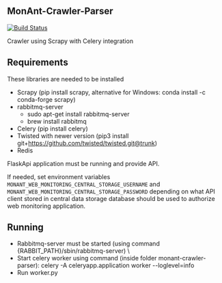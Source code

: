 ## MonAnt-Crawler-Parser
[![Build Status](https://travis-ci.com/hucKOder/monant-web-monitoring.svg?token=utNhWnThU8BzcqB33qse&branch=develop)](https://travis-ci.com/hucKOder/monant-web-monitoring)

Crawler using Scrapy with Celery integration

## Requirements

These libraries are needed to be installed
* Scrapy (pip install scrapy, alternative for Windows: conda install -c conda-forge scrapy)
* rabbitmq-server
  * sudo apt-get install rabbitmq-server
  * brew install rabbitmq
* Celery (pip install celery)
* Twisted with newer version (pip3 install git+https://github.com/twisted/twisted.git@trunk)
* Redis

FlaskApi application must be running and provide API.

If needed, set environment variables `MONANT_WEB_MONITORING_CENTRAL_STORAGE_USERNAME` and `MONANT_WEB_MONITORING_CENTRAL_STORAGE_PASSWORD` depending on what API client stored in central data storage database should be used to authorize web monitoring application.

## Running
* Rabbitmq-server must be started (using command {RABBIT_PATH}/sbin/rabbitmq-server) \
* Start celery worker using command (inside folder monant-crawler-parser): celery -A celeryapp.application  worker --loglevel=info
* Run worker.py

